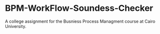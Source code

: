 # BPM-WorkFlow-Soundess-Checker
 A college assignment for the Busniess Process Managment course at Cairo University.

